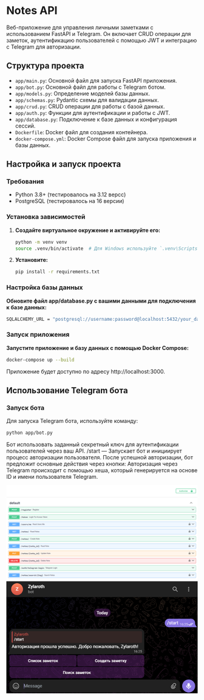 # Notes API

Веб-приложение для управления личными заметками с использованием FastAPI и Telegram. Он включает CRUD операции для заметок, аутентификацию пользователей с помощью JWT и интеграцию с Telegram для авторизации.

## Структура проекта

- `app/main.py`: Основной файл для запуска FastAPI приложения.
- `app/bot.py`: Основной файл для работы с Telegram ботом.
- `app/models.py`: Определение моделей базы данных.
- `app/schemas.py`: Pydantic схемы для валидации данных.
- `app/crud.py`: CRUD операции для работы с базой данных.
- `app/auth.py`: Функции для аутентификации и работы с JWT.
- `app/database.py`: Подключение к базе данных и конфигурация сессий.
- `Dockerfile`: Docker файл для создания контейнера.
- `docker-compose.yml`: Docker Compose файл для запуска приложения и базы данных.

## Настройка и запуск проекта

### Требования

- Python 3.8+ (тестировалось на 3.12 версс)
- PostgreSQL (тестировалось на 16 версии)

### Установка зависимостей

1. **Создайте виртуальное окружение и активируйте его:**

   ```bash
   python -m venv venv
   source .venv/bin/activate  # Для Windows используйте `.venv\Scripts\activate`
   ```

2. **Установите:**

   ```bash
   pip install -r requirements.txt
   ```

### Настройка базы данных
**Обновите файл app/database.py с вашими данными для подключения к базе данных:**

   ```bash
   SQLALCHEMY_URL = "postgresql://username:password@localhost:5432/your_database"
   ```

### Запуск приложения
**Запустите приложение и базу данных с помощью Docker Compose:**

   ```bash
   docker-compose up --build
   ```

Приложение будет доступно по адресу http://localhost:3000.

## Использование Telegram бота
### Запуск бота
Для запуска Telegram бота, используйте команду:

   ```bash
   python app/bot.py
   ```

Бот использовать заданный секретный ключ для аутентификации пользователей через ваш API.
/start — Запускает бот и инициирует процесс авторизации пользователя. После успешной авторизации, бот предложит основные действия через кнопки:
Авторизация через Telegram происходит с помощью хеша, который генерируется на основе ID и имени пользователя Telegram.

![screen_1](images/Screenshot162320.png)
![screen_2](images/Screenshot162605.png)